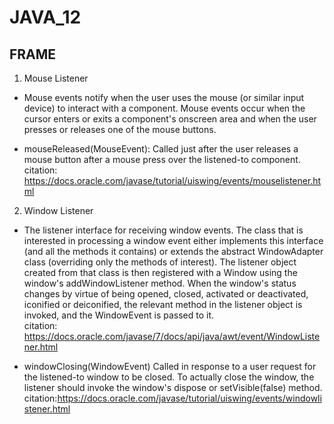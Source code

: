 # JAVA_12
## FRAME

1. Mouse Listener

* Mouse events notify when the user uses the mouse (or similar input device) to interact with a component. Mouse events occur when the cursor enters or exits a component's onscreen area and when the user presses or releases one of the mouse buttons.

* mouseReleased(MouseEvent):	Called just after the user releases a mouse button after a mouse press over the listened-to component.
citation: https://docs.oracle.com/javase/tutorial/uiswing/events/mouselistener.html

2. Window Listener

* The listener interface for receiving window events. The class that is interested in processing a window event either implements this interface (and all the methods it contains) or extends the abstract WindowAdapter class (overriding only the methods of interest). The listener object created from that class is then registered with a Window using the window's addWindowListener method. When the window's status changes by virtue of being opened, closed, activated or deactivated, iconified or deiconified, the relevant method in the listener object is invoked, and the WindowEvent is passed to it.<br>
citation: https://docs.oracle.com/javase/7/docs/api/java/awt/event/WindowListener.html

* windowClosing(WindowEvent)	Called in response to a user request for the listened-to window to be closed. To actually close the window, the listener should invoke the window's dispose or setVisible(false) method.<br>
citation:https://docs.oracle.com/javase/tutorial/uiswing/events/windowlistener.html
